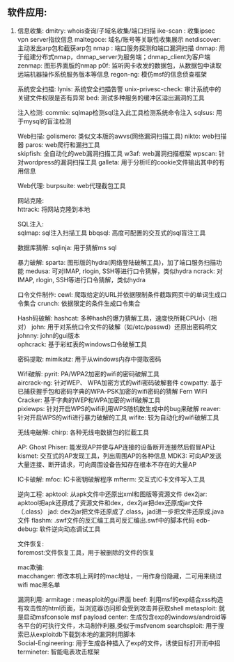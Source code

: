 ## 软件应用:
1. 信息收集: 
		dmitry: whois查询/子域名收集/端口扫描
		ike-scan	: 收集ipsec vpn server指纹信息
		maltegoce: 域名/账号等关联性收集展示
		netdiscover: 主动发出arp包和截获arp包
		nmap	: 端口服务探测和端口漏洞扫描
		dnmap: 用于组建分布式nmap，dnmap_server为服务端；dnmap_client为客户端
		zenmap: 图形界面版的nmap
		p0f: 监听网卡收发的数据包，从数据包中读取远端机器操作系统服务版本等信息
		regon-ng: 模仿msf的信息侦查框架
		
	系统安全扫描:
		lynis: 系统安全扫描告警
		unix-privesc-check: 审计系统中的关键文件权限是否有异常
		bed: 测试多种服务的缓冲区溢出漏洞的工具
	
	注入检测:
		commix: sqlmap检测sql注入此工具检测系统命令注入
		sqlsus: 用于mysql的盲注检测
		
		
	Web扫描:
		golismero: 类似文本版的awvs(网络漏洞扫描工具)
		nikto: web扫描器
		paros: web爬行和漏扫工具	
		skipfish: 全自动化的web漏洞扫描工具
		w3af: web漏洞扫描框架
		wpscan: 针对wordpress的漏洞扫描工具
		galleta: 用于分析IE的cookie文件输出其中的有用信息
		
	Web代理: 
		burpsuite: web代理截包工具
		
	网站克隆:		
		httrack: 将网站克隆到本地
		
	SQL注入: 	
		sqlmap: sql注入扫描工具
		bbqsql: 高度可配置的交互式的sql盲注工具
		
	数据库猜解:
		sqlinja: 用于猜解ms sql
		
	暴力破解:
		sparta: 图形版的hydra(网络登陆破解工具)，加了端口服务扫描功能
		medusa: 可对IMAP, rlogin, SSH等进行口令猜解，类似hydra
		ncrack: 对IMAP, rlogin, SSH等进行口令猜解，类似hydra	
		
	口令文件制作:
		cewl: 爬取给定的URL并依据限制条件截取网页中的单词生成口令集合
		crunch: 依据限定的条件生成口令集合
		
	Hash码破解:
		hashcat: 多种hash的爆力猜解工具，速度快所耗CPU小（相对）
		john: 用于对系统口令文件的破解（如/etc/passwd）还原出密码明文
		johnny: john的gui版本	
		ophcrack: 基于彩虹表的windows口令破解工具
		
	密码提取:
		mimikatz: 用于从windows内存中提取密码
		
	Wifi破解:
		pyrit: PA/WPA2加密的wifi的密码破解工具	
		aircrack-ng: 针对WEP、 WPA加密方式的wifi密码破解套件
		cowpatty: 基于已捕获握手包和密码字典的WPA-PSK加密的wifi密码的猜解
		Fern WIFI Cracker: 基于字典的WEP和WPA加密的wifi破解工具	
		pixiewps: 针对开启WPS的wifi利用WPS随机数生成中的bug来破解
		reaver: 针对开启WPS的wifi进行暴力破解的工具
		wifite: 较为自动化的wifi破解工具
		
	无线电破解:
		chirp: 各种无线电数据包的拦截工具	
		
	AP:
		Ghost Phiser: 能发现AP并使与AP连接的设备断开连接然后假冒AP让
		kismet: 交互式的AP发现工具，列出周围AP的各种信息
		MDK3: 可向AP发送大量连接、断开请求，可向周围设备告知存在根本不存在的大量AP
	
	IC卡破解:
		mfoc: IC卡密钥破解程序
		mfterm: 交互式IC卡文件写入工具		
		
	逆向工程:
		apktool: 从apk文件中还原出xml和图版等资源文件
		dex2jar: apktool把apk还原成了资源文件和dex，dex2jar把dex还原成jar文件（.class）
		jad: dex2jar把文件还原成了.class，jad进一步把文件还原成.java文件
		flashm: .swf文件的反汇编工具可反汇编出.swf中的脚本代码
		edb-debug: 软件逆向动态调试工具
		
	文件恢复:	
		foremost:文件恢复工具，用于被删除的文件的恢复	
		
	mac欺骗:	
	 macchanger: 修改本机上网时的mac地址，一用作身份隐藏，二可用来绕过wifi mac黑名单	
	
	漏洞利用: 
		armitage	: measploit的gui界面
		beef: 利用msf的exp结合xss构造有攻击性的html页面，当浏览器访问即会受到攻击并获取shell
		metasploit: 就是启动msfconsole 
		msf payload center: 	生成包含exp的windows/android等各平台的可执行文件，木马制作利器,类似于msfvenom
		searchsploit: 用于搜索已从exploitdb下载到本地的漏洞利用脚本	
		Social-Engineering: 用于生成各种插入了exp的文件，诱使目标打开而中招
		termineter: 智能电表攻击框架	
		
		
		
				
		